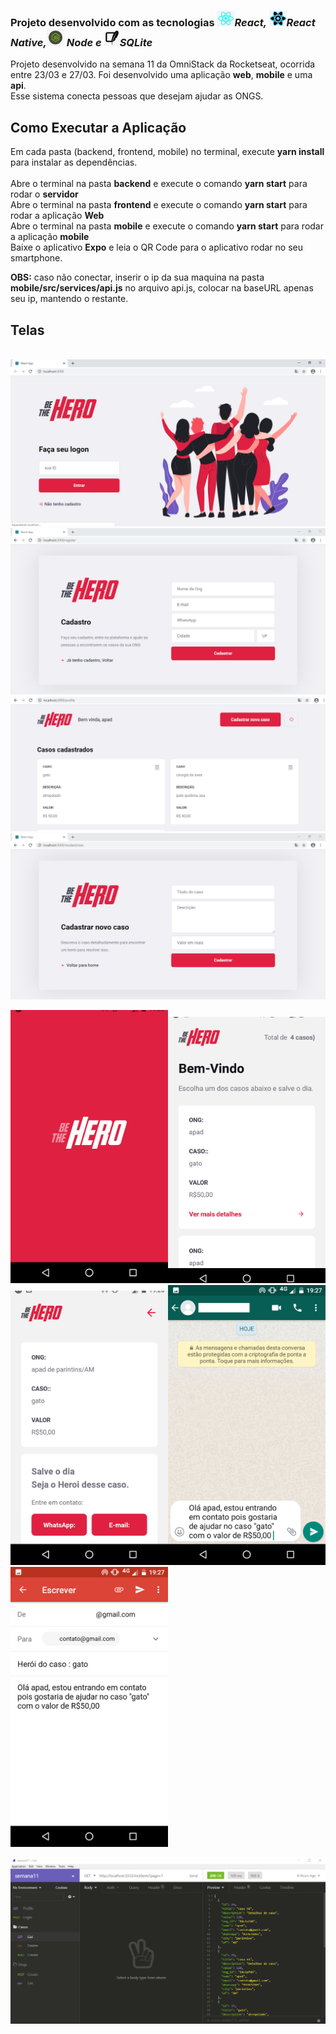 <h3>Projeto desenvolvido com as tecnologias <i><img src="tec-imgs/reactjs.jpg" height="25" idth="15">React, <img src="tec-imgs/reactnative.jpg" height="25" idth="15">React Native,<img src="tec-imgs/node.jpg" height="28" idth="17"> Node e <img src="tec-imgs/sqlite.jpg" height="25" idth="15">SQLite</i></h3>

Projeto desenvolvido na semana 11 da OmniStack da Rocketseat, ocorrida entre 23/03 e 27/03. Foi desenvolvido uma aplicação <b>web</b>, <b>mobile</b> e uma <b>api</b>.<br/>
Esse sistema conecta pessoas que desejam ajudar as ONGS.</br>

<h2>Como Executar a Aplicação</h2>

Em cada pasta (backend, frontend, mobile) no terminal, execute <b>yarn install</b> para instalar as dependências.</br></br>
Abre o terminal na pasta <b>backend</b> e execute o comando <b>yarn start</b> para rodar o <b>servidor</b></br>
Abre o terminal na pasta <b>frontend</b> e execute o comando <b>yarn start</b> para rodar a aplicação <b>Web</b></br>
Abre o terminal na pasta <b>mobile</b> e execute o comando <b>yarn start</b> para rodar a aplicação <b>mobile</b></br>
Baixe o aplicativo <b>Expo</b> e leia o QR Code para o aplicativo rodar no seu smartphone.

<b>OBS:</b> caso não conectar, inserir o ip da sua maquina na pasta  <b>mobile/src/services/api.js</b> no arquivo api.js, colocar na  baseURL apenas seu ip, mantendo o restante.

<h2>Telas</h2></br>

<img src="tec-imgs/tela1.png" width="100%" height="50%" >
<img src="tec-imgs/tela2.png" width="100%" height="50%" >
<img src="tec-imgs/tela3.png" width="100%" height="50%" >
<img src="tec-imgs/tela4.png" width="100%" height="50%" >

<img src="tec-imgs/tela5.png" width="50%" height="70%" ><img src="tec-imgs/tela6.png" width="50%" height="70%" >
<img src="tec-imgs/tela7.png" width="50%" height="70%" ><img src="tec-imgs/tela8.png" width="50%" height="70%" >
                      <img src="tec-imgs/tela9.png" width="50%" height="70%" >
                      
<img src="tec-imgs/telain.png" width="100%" height="50%" >


